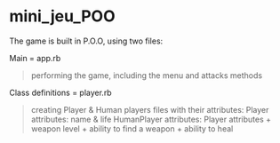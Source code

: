 # mini_jeu_POO

The game is built in P.O.O, using two files: 

Main = app.rb 
> performing the game, including the menu and attacks methods

Class definitions = player.rb
> creating Player & Human players files with their attributes: 
Player attributes: name & life
HumanPlayer attributes: Player attributes + weapon level + ability to find a weapon + ability to heal
